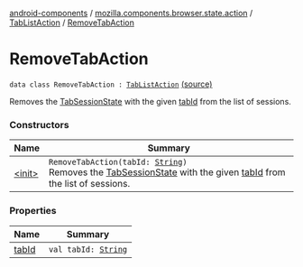 [android-components](../../../index.md) / [mozilla.components.browser.state.action](../../index.md) / [TabListAction](../index.md) / [RemoveTabAction](./index.md)

# RemoveTabAction

`data class RemoveTabAction : `[`TabListAction`](../index.md) [(source)](https://github.com/mozilla-mobile/android-components/blob/master/components/browser/state/src/main/java/mozilla/components/browser/state/action/BrowserAction.kt#L36)

Removes the [TabSessionState](../../../mozilla.components.browser.state.state/-tab-session-state/index.md) with the given [tabId](tab-id.md) from the list of sessions.

### Constructors

| Name | Summary |
|---|---|
| [&lt;init&gt;](-init-.md) | `RemoveTabAction(tabId: `[`String`](https://kotlinlang.org/api/latest/jvm/stdlib/kotlin/-string/index.html)`)`<br>Removes the [TabSessionState](../../../mozilla.components.browser.state.state/-tab-session-state/index.md) with the given [tabId](tab-id.md) from the list of sessions. |

### Properties

| Name | Summary |
|---|---|
| [tabId](tab-id.md) | `val tabId: `[`String`](https://kotlinlang.org/api/latest/jvm/stdlib/kotlin/-string/index.html) |
